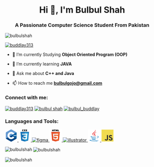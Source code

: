 <h1 align="center">Hi 👋, I'm Bulbul Shah</h1>
<h3 align="center">A Passionate Computer Science Student From Pakistan</h3>

<p align="left"> <img src="https://komarev.com/ghpvc/?username=bulbulshah&label=Profile%20views&color=0e75b6&style=flat" alt="bulbulshah" /> </p>

<p align="left"> <a href="https://twitter.com/buddlay313" target="blank"><img src="https://img.shields.io/twitter/follow/buddlay313?logo=twitter&style=for-the-badge" alt="buddlay313" /></a> </p>

- 🔭 I’m currently Studying **Object Oriented Program (OOP)**

- 🌱 I’m currently learning **JAVA**

- 💬 Ask me about **C++ and Java**

- 📫 How to reach me **bulbulgojo@gmail.com**

<h3 align="left">Connect with me:</h3>
<p align="left">
<a href="https://twitter.com/buddlay313" target="blank"><img align="center" src="https://raw.githubusercontent.com/rahuldkjain/github-profile-readme-generator/master/src/images/icons/Social/twitter.svg" alt="buddlay313" height="30" width="40" /></a>
<a href="https://linkedin.com/in/bulbul shah" target="blank"><img align="center" src="https://raw.githubusercontent.com/rahuldkjain/github-profile-readme-generator/master/src/images/icons/Social/linked-in-alt.svg" alt="bulbul shah" height="30" width="40" /></a>
<a href="https://instagram.com/bulbul_buddlay" target="blank"><img align="center" src="https://raw.githubusercontent.com/rahuldkjain/github-profile-readme-generator/master/src/images/icons/Social/instagram.svg" alt="bulbul_buddlay" height="30" width="40" /></a>
</p>

<h3 align="left">Languages and Tools:</h3>
<p align="left"> <a href="https://www.w3schools.com/cpp/" target="_blank" rel="noreferrer"> <img src="https://raw.githubusercontent.com/devicons/devicon/master/icons/cplusplus/cplusplus-original.svg" alt="cplusplus" width="40" height="40"/> </a> <a href="https://www.w3schools.com/css/" target="_blank" rel="noreferrer"> <img src="https://raw.githubusercontent.com/devicons/devicon/master/icons/css3/css3-original-wordmark.svg" alt="css3" width="40" height="40"/> </a> <a href="https://www.figma.com/" target="_blank" rel="noreferrer"> <img src="https://www.vectorlogo.zone/logos/figma/figma-icon.svg" alt="figma" width="40" height="40"/> </a> <a href="https://www.w3.org/html/" target="_blank" rel="noreferrer"> <img src="https://raw.githubusercontent.com/devicons/devicon/master/icons/html5/html5-original-wordmark.svg" alt="html5" width="40" height="40"/> </a> <a href="https://www.adobe.com/in/products/illustrator.html" target="_blank" rel="noreferrer"> <img src="https://www.vectorlogo.zone/logos/adobe_illustrator/adobe_illustrator-icon.svg" alt="illustrator" width="40" height="40"/> </a> <a href="https://www.java.com" target="_blank" rel="noreferrer"> <img src="https://raw.githubusercontent.com/devicons/devicon/master/icons/java/java-original.svg" alt="java" width="40" height="40"/> </a> <a href="https://developer.mozilla.org/en-US/docs/Web/JavaScript" target="_blank" rel="noreferrer"> <img src="https://raw.githubusercontent.com/devicons/devicon/master/icons/javascript/javascript-original.svg" alt="javascript" width="40" height="40"/> </a> </p>

<p><img align="left" src="https://github-readme-stats.vercel.app/api/top-langs?username=bulbulshah&show_icons=true&locale=en&layout=compact" alt="bulbulshah" /></p>

<p>&nbsp;<img align="center" src="https://github-readme-stats.vercel.app/api?username=bulbulshah&show_icons=true&locale=en" alt="bulbulshah" /></p>

<p><img align="center" src="https://github-readme-streak-stats.herokuapp.com/?user=bulbulshah&" alt="bulbulshah" /></p>


